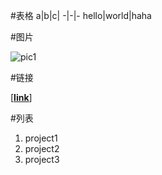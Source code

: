 #表格
a|b|c|
-|-|-
hello|world|haha

#图片

![pic1](https://csdnimg.cn/medal/qixiebiaobing4@240.png "alt info")

#链接

[[**link**]](https://blog.csdn.net/rimke/article/details/127976562)

#列表
1. project1   
2. project2   
3. project3   
